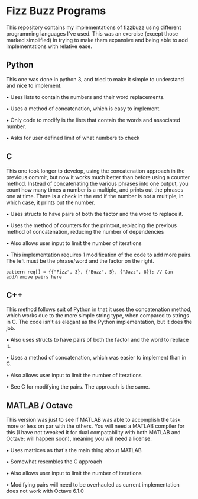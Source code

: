 # Fizz Buzz Programs

This repository contains my implementations of fizzbuzz using different programming languages I've used. This was an exercise (except those marked simplified) in trying to make them expansive and being able to add implementations with relative ease.

## Python

This one was done in python 3, and tried to make it simple to understand and nice to implement.

• Uses lists to contain the numbers and their word replacements.

• Uses a method of concatenation, which is easy to implement.

• Only code to modify is the lists that contain the words and associated number.

• Asks for user defined limit of what numbers to check

## C

This one took longer to develop, using the concatenation approach in the previous commit, but now it works much better than before using a counter method. Instead of concatenating the various phrases into one output, you count how many times a number is a multiple, and prints out the phrases one at time. There is a check in the end if the number is not a multiple, in which case, it prints out the number.

• Uses structs to have pairs of both the factor and the word to replace it.

• Uses the method of counters for the printout, replacing the previous method of concatenation, reducing the number of dependencies

• Also allows user input to limit the number of iterations

• This implementation requires 1 modification of the code to add more pairs. The left must be the phrase/word and the factor on the right.

    pattern req[] = {{"Fizz", 3}, {"Buzz", 5}, {"Jazz", 8}}; // Can add/remove pairs here

## C++

This method follows suit of Python in that it uses the concatenation method, which works due to the more simple string type, when compared to strings in C. The code isn't as elegant as the Python implementation, but it does the job.

• Also uses structs to have pairs of both the factor and the word to replace it.

• Uses a method of concatenation, which was easier to implement than in C.

• Also allows user input to limit the number of iterations

• See C for modifying the pairs. The approach is the same.

## MATLAB / Octave

This version was just to see if MATLAB was able to accomplish the task more or less on par with the others. You will need a MATLAB compiler for this (I have not tweaked it for dual compatability with both MATLAB and Octave; will happen soon), meaning you will need a license.

• Uses matrices as that's the main thing about MATLAB

• Somewhat resembles the C approach

• Also allows user input to limit the number of iterations

• Modifying pairs will need to be overhauled as current implementation does not work with Octave 6.1.0

